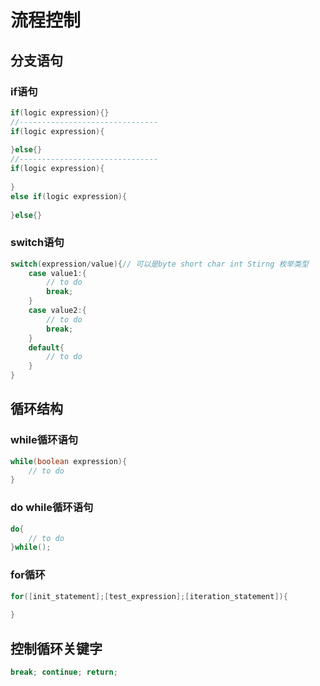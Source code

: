 # 流程控制



## 分支语句

### if语句

```java
if(logic expression){}
//-------------------------------
if(logic expression){
    
}else{}
//-------------------------------
if(logic expression){
    
}
else if(logic expression){
    
}else{}
```

### switch语句

```java
switch(expression/value){// 可以是byte short char int Stirng 枚举类型
    case value1:{
        // to do
        break;
    }
    case value2:{
        // to do
        break;
    }
    default{
        // to do
    }
}
```



## 循环结构

### while循环语句

```java
while(boolean expression){
    // to do
}
```

### do while循环语句

```java
do{
    // to do
}while();
```

### for循环

```java
for([init_statement];[test_expression];[iteration_statement]){
    
}
```



## 控制循环关键字

```java
break; continue; return;
```

